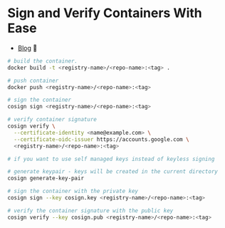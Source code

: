 Sign and Verify Containers With Ease
===

- [Blog](https://www.limeberg.com/blog/sign-and-verify-containers-with-ease/) 📖
<!-- - [Youtube 📹](#) -->

```sh
# build the container.
docker build -t <registry-name>/<repo-name>:<tag> .

# push container
docker push <registry-name>/<repo-name>:<tag>

# sign the container
cosign sign <registry-name>/<repo-name>:<tag>

# verify container signature
cosign verify \
  --certificate-identity <name@example.com> \
  --certificate-oidc-issuer https://accounts.google.com \
  <registry-name>/<repo-name>:<tag>

# if you want to use self managed keys instead of keyless signing

# generate keypair - keys will be created in the current directory
cosign generate-key-pair

# sign the container with the private key
cosign sign --key cosign.key <registry-name>/<repo-name>:<tag>

# verify the container signature with the public key
cosign verify --key cosign.pub <registry-name>/<repo-name>:<tag>
```